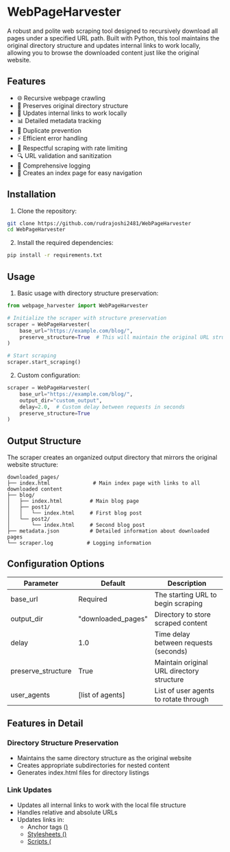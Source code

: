 # WebPageHarvester

A robust and polite web scraping tool designed to recursively download all pages under a specified URL path. Built with Python, this tool maintains the original directory structure and updates internal links to work locally, allowing you to browse the downloaded content just like the original website.

## Features

- 🌐 Recursive webpage crawling
- 📁 Preserves original directory structure
- 🔗 Updates internal links to work locally
- 📊 Detailed metadata tracking
- 🔄 Duplicate prevention
- ⚡ Efficient error handling
- 🤝 Respectful scraping with rate limiting
- 🔍 URL validation and sanitization
- 📝 Comprehensive logging
- 📑 Creates an index page for easy navigation

## Installation

1. Clone the repository:
```bash
git clone https://github.com/rudrajoshi2481/WebPageHarvester
cd WebPageHarvester
```

2. Install the required dependencies:
```bash
pip install -r requirements.txt
```

## Usage

1. Basic usage with directory structure preservation:
```python
from webpage_harvester import WebPageHarvester

# Initialize the scraper with structure preservation
scraper = WebPageHarvester(
    base_url="https://example.com/blog/",
    preserve_structure=True  # This will maintain the original URL structure
)

# Start scraping
scraper.start_scraping()
```

2. Custom configuration:
```python
scraper = WebPageHarvester(
    base_url="https://example.com/blog/",
    output_dir="custom_output",
    delay=2.0,  # Custom delay between requests in seconds
    preserve_structure=True
)
```

## Output Structure

The scraper creates an organized output directory that mirrors the original website structure:

```
downloaded_pages/
├── index.html              # Main index page with links to all downloaded content
├── blog/
│   ├── index.html         # Main blog page
│   ├── post1/
│   │   └── index.html     # First blog post
│   └── post2/
│       └── index.html     # Second blog post
├── metadata.json          # Detailed information about downloaded pages
└── scraper.log           # Logging information
```

## Configuration Options

| Parameter | Default | Description |
|-----------|---------|-------------|
| base_url | Required | The starting URL to begin scraping |
| output_dir | "downloaded_pages" | Directory to store scraped content |
| delay | 1.0 | Time delay between requests (seconds) |
| preserve_structure | True | Maintain original URL directory structure |
| user_agents | [list of agents] | List of user agents to rotate through |

## Features in Detail

### Directory Structure Preservation
- Maintains the same directory structure as the original website
- Creates appropriate subdirectories for nested content
- Generates index.html files for directory listings

### Link Updates
- Updates all internal links to work with the local file structure
- Handles relative and absolute URLs
- Updates links in:
  - Anchor tags (<a href="">)
  - Stylesheets (<link href="">)
  - Scripts (<script src="">)
  - Images (<img src="">)

### Navigation
- Creates an index.html file listing all downloaded pages
- Preserves the original website's navigation structure
- Allows browsing the downloaded content like the original site

## Best Practices

1. Always check the website's robots.txt file before scraping
2. Set appropriate delays between requests
3. Include proper user agent identification
4. Handle rate limiting and errors gracefully
5. Respect the website's terms of service

## Contributing

Contributions are welcome! Please feel free to submit a Pull Request.

1. Fork the repository
2. Create your feature branch (`git checkout -b feature/AmazingFeature`)
3. Commit your changes (`git commit -m 'Add some AmazingFeature'`)
4. Push to the branch (`git push origin feature/AmazingFeature`)
5. Open a Pull Request

## License

This project is licensed under the MIT License - see the [LICENSE](LICENSE) file for details.

## Acknowledgments

- Beautiful Soup documentation
- Python Requests library
- Web scraping best practices community

## Disclaimer

This tool is for educational purposes only. Always ensure you have permission to scrape websites and comply with their terms of service and robots.txt directives.
# WebPageHarvester
